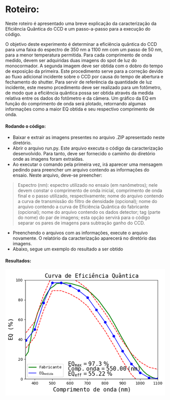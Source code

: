 # Roteiro:
Neste roteiro é apresentado uma breve explicação da caracterização da Eficiência Quântica do CCD e um passo-a-passo para a execução do código.
  
 O objetivo deste experimento é determinar a eficiência quântica do CCD para uma faixa do espectro de 350 nm a 1100 nm com um passo de 50 nm, para a menor temperatura permitida. Para cada comprimento de onda medido, devem ser adquiridas duas imagens do spot de luz do monocormador. A segunda imagem deve ser obtida com o dobro do tempo de exposição da primeira. Este procedimento serve para a correção devido ao fluxo adicional incidente sobre o CCD por causa do tempo de abertura e fechamento do shutter. Para servir de referência da quantidade de luz incidente, este mesmo prcedimento deve ser realizado para um fotômetro, de modo que a eficiência quântica possa ser obtida através da medida relativa entre os dados do fotômetro e da câmera. Um gráfico da EQ em função do comprimento de onda será plotado, retornando algumas informações como a maior EQ obtida e seu respectivo comprimento de onda.
  
#### Rodando o código:
- Baixar e extrair as imagens presentes no arquivo .ZIP apresentado neste diretório.
- Abrir o arquivo run.py. Este arquivo executa o código da caracterização desenvolvido. Para tanto, deve ser fornecido o caminho do diretório onde as imagens foram extraídas.         
- Ao executar o comando pela primeira vez, irá aparecer uma mensagem pedindo para preencher um arquivo contendo as informações do ensaio. Neste arquivo, deve-se preencher:
> Espectro (nm): espectro utilizado no ensaio (em nanômetros); nele devem constar o comprimento de onda inicial, comprimento de onda final e o passo utilizado, respectivamente;
> nome do arquivo contendo a curva de transmissão do filtro de densidade (opcional);
> nome do arquivo contendo a curva de Eficiência Quântica do fabricante (opcional);
> nome do arquivo contendo os dados detector;
> tag (parte do nome) do par de imagens; esta opção servirá para o código separar os pares de imagens para subtração
> ganho do CCD.
  
- Preenchendo o arquivos com as informações, execute o arquivo novamente. O relatório da caracterização aparecerá no diretório das imagens.
- Abaixo, segue um exemplo do resultado a ser obtido


#### Resultados:
![eficiencia quantica](https://github.com/DBernardes/ProjetoECC/blob/master/Efici%C3%AAncia_Qu%C3%A2ntica/Relat%C3%B3rio%20Eficiencia%20Quantica.png)

